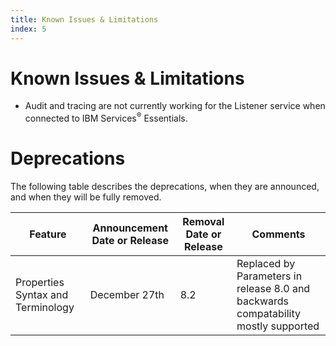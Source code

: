 ```yaml
---
title: Known Issues & Limitations
index: 5
---
```


# Known Issues & Limitations

- Audit and tracing are not currently working for the Listener service when connected to IBM Services<sup>®</sup> Essentials.

# Deprecations

The following table describes the deprecations, when they are announced, and when they will be fully removed.

| Feature | Announcement Date or Release | Removal Date or Release | Comments |
| --- | --- | --- | --- |
| Properties Syntax and Terminology | December 27th | 8.2 | Replaced by Parameters in release 8.0 and backwards compatability mostly supported |
